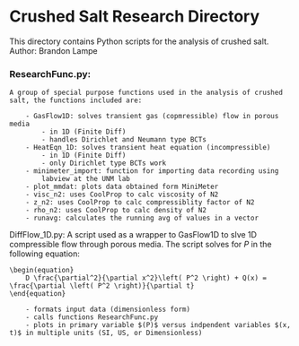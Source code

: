 # Crushed Salt Research Directory
This directory contains Python scripts for the analysis of crushed salt.
Author: Brandon Lampe

### ResearchFunc.py:
    A group of special purpose functions used in the analysis of crushed salt, the functions included are:

        - GasFlow1D: solves transient gas (copmressible) flow in porous media
            - in 1D (Finite Diff)
            - handles Dirichlet and Neumann type BCTs
        - HeatEqn_1D: solves transient heat equation (incompressible)
            - in 1D (Finite Diff)
            - only Dirichlet type BCTs work
        - minimeter_import: function for importing data recording using
            labview at the UNM lab
        - plot_mmdat: plots data obtained form MiniMeter
        - visc_n2: uses CoolProp to calc viscosity of N2
        - z_n2: uses CoolProp to calc compressiblity factor of N2
        - rho_n2: uses CoolProp to calc density of N2
        - runavg: calculates the running avg of values in a vector
DiffFlow_1D.py:
    A script used as a wrapper to GasFlow1D to slve 1D compressible flow through porous media.  The script solves for $P$ in the following equation:

    \begin(equation}
        D \frac{\partial^2}{\partial x^2}\left( P^2 \right) + Q(x) = \frac{\partial \left( P^2 \right)}{\partial t}
    \end{equation}

        - formats input data (dimensionless form)
        - calls functions ResearchFunc.py
        - plots in primary variable $(P)$ versus indpendent variables $(x, t)$ in multiple units (SI, US, or Dimensionless)

